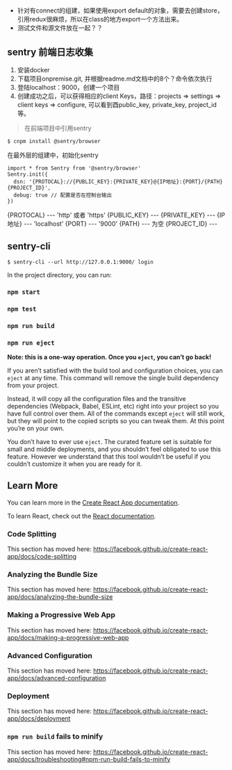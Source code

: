 ##
+ 针对有connect的组建，如果使用export default的对象，需要去创建store，引用redux很麻烦，所以在class的地方export一个方法出来。
+ 测试文件和源文件放在一起？？

## sentry 前端日志收集
1. 安装docker
2. 下载项目onpremise.git, 并根据readme.md文档中的8个？命令依次执行
3. 登陆localhost：9000，创建一个项目
4. 创建成功之后，可以获得相应的client Keys，路径：projects => settings => client keys => configure, 可以看到酉public_key, private_key, project_id等。
> 在前端项目中引用sentry
```
$ cnpm install @sentry/browser
```
在最外层的组建中，初始化sentry
```
import * from Sentry from '@sentry/browser'
Sentry.init({
  dsn: '{PROTOCAL}://{PUBLIC_KEY}:{PRIVATE_KEY}@{IP地址}:{PORT}/{PATH}{PROJECT_ID}',
  debug: true // 配置是否在控制台输出
})
```
{PROTOCAL} --- 'http' 或者 'https'
{PUBLIC_KEY} --- 
{PRIVATE_KEY} --- 
{IP地址} --- 'localhost'
{PORT} --- '9000'
{PATH} --- 为空
{PROJECT_ID} --- 

## sentry-cli 
```
$ sentry-cli --url http://127.0.0.1:9000/ login
```


In the project directory, you can run:

### `npm start`

### `npm test`

### `npm run build`

### `npm run eject`

**Note: this is a one-way operation. Once you `eject`, you can’t go back!**

If you aren’t satisfied with the build tool and configuration choices, you can `eject` at any time. This command will remove the single build dependency from your project.

Instead, it will copy all the configuration files and the transitive dependencies (Webpack, Babel, ESLint, etc) right into your project so you have full control over them. All of the commands except `eject` will still work, but they will point to the copied scripts so you can tweak them. At this point you’re on your own.

You don’t have to ever use `eject`. The curated feature set is suitable for small and middle deployments, and you shouldn’t feel obligated to use this feature. However we understand that this tool wouldn’t be useful if you couldn’t customize it when you are ready for it.

## Learn More

You can learn more in the [Create React App documentation](https://facebook.github.io/create-react-app/docs/getting-started).

To learn React, check out the [React documentation](https://reactjs.org/).

### Code Splitting

This section has moved here: https://facebook.github.io/create-react-app/docs/code-splitting

### Analyzing the Bundle Size

This section has moved here: https://facebook.github.io/create-react-app/docs/analyzing-the-bundle-size

### Making a Progressive Web App

This section has moved here: https://facebook.github.io/create-react-app/docs/making-a-progressive-web-app

### Advanced Configuration

This section has moved here: https://facebook.github.io/create-react-app/docs/advanced-configuration

### Deployment

This section has moved here: https://facebook.github.io/create-react-app/docs/deployment

### `npm run build` fails to minify

This section has moved here: https://facebook.github.io/create-react-app/docs/troubleshooting#npm-run-build-fails-to-minify
